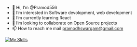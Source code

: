 - 👋 Hi, I’m @Pramod556
- 👀 I’m interested in Software devolopment, web development
- 🌱 I’m currently learning React
- 💞️ I’m looking to collaborate on Open Source projects
- 📫 How to reach me mail pramodhswargam@gmail.com

<!---
Pramod556/Pramod556 is a ✨ special ✨ repository because its `README.md` (this file) appears on your GitHub profile.
You can click the Preview link to take a look at your changes.
--->
[![My Skills](https://skillicons.dev/icons?i=js,html,css,wasm)](https://skillicons.dev)
